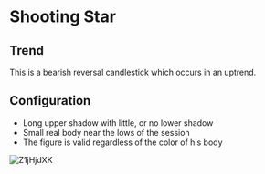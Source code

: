 # Shooting Star

## Trend
This is a bearish reversal candlestick which occurs in an uptrend.

## Configuration
- Long upper shadow with little, or no lower shadow
- Small real body near the lows of the session
- The figure is valid regardless of the color of his body

![Z1jHjdXK](https://user-images.githubusercontent.com/57445485/127501788-5e348d42-0288-4a95-8951-eb48c351b52e.png)


